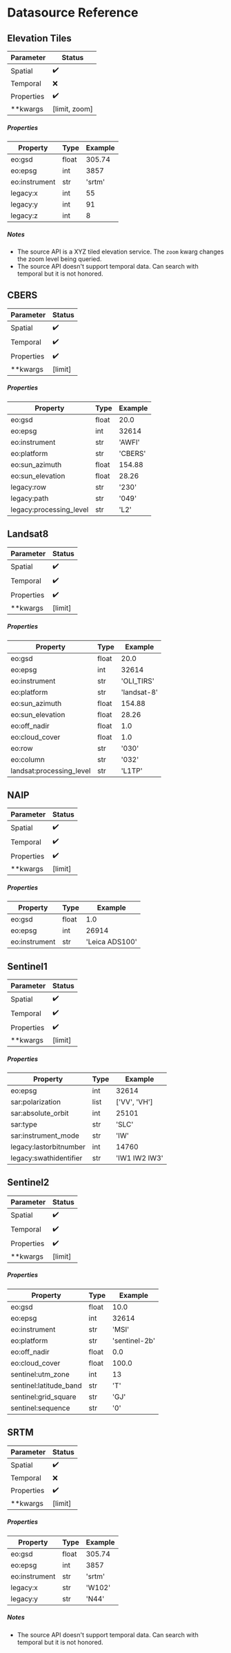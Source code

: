 # Datasource Reference

## Elevation Tiles

| Parameter | Status |
| ----------| ------ |
| Spatial | :heavy_check_mark: |
| Temporal | :x: |
| Properties | :heavy_check_mark: |
| **kwargs | [limit, zoom] |

##### Properties
| Property | Type | Example |
|--------------------------|-------|-------------|
| eo:gsd | float | 305.74 |
| eo:epsg | int | 3857 |
| eo:instrument | str | 'srtm' |
| legacy:x| int | 55 |
| legacy:y | int | 91 |
| legacy:z | int | 8 |

##### Notes
- The source API is a XYZ tiled elevation service.  The `zoom` kwarg changes the zoom level being queried.
- The source API doesn't support temporal data.  Can search with temporal but it is not honored.

## CBERS

| Parameter | Status |
| ----------| ------ |
| Spatial | :heavy_check_mark: |
| Temporal | :heavy_check_mark: |
| Properties | :heavy_check_mark: |
| **kwargs | [limit] |

##### Properties
| Property | Type | Example |
|--------------------------|-------|-------------|
| eo:gsd | float | 20.0 |
| eo:epsg | int | 32614 |
| eo:instrument | str | 'AWFI' |
| eo:platform | str | 'CBERS' |
| eo:sun_azimuth | float | 154.88 |
| eo:sun_elevation | float | 28.26 |
| legacy:row | str | '230' |
| legacy:path | str | '049' |
| legacy:processing_level | str | 'L2' |


## Landsat8

| Parameter | Status |
| ----------| ------ |
| Spatial | :heavy_check_mark: |
| Temporal | :heavy_check_mark: |
| Properties | :heavy_check_mark: |
| **kwargs | [limit] |

##### Properties
| Property | Type | Example |
|--------------------------|-------|-------------|
| eo:gsd | float | 20.0 |
| eo:epsg | int | 32614 |
| eo:instrument | str | 'OLI_TIRS' |
| eo:platform | str | 'landsat-8' |
| eo:sun_azimuth | float | 154.88 |
| eo:sun_elevation | float | 28.26 |
| eo:off_nadir | float | 1.0 |
| eo:cloud_cover | float | 1.0 |
| eo:row | str | '030' |
| eo:column | str | '032' |
| landsat:processing_level | str | 'L1TP' |

## NAIP

| Parameter | Status |
| ----------| ------ |
| Spatial | :heavy_check_mark: |
| Temporal | :heavy_check_mark: |
| Properties | :heavy_check_mark: |
| **kwargs | [limit] |

##### Properties
| Property | Type | Example |
|--------------------------|-------|-------------|
| eo:gsd | float | 1.0 |
| eo:epsg | int | 26914 |
| eo:instrument | str | 'Leica ADS100' |

## Sentinel1

| Parameter | Status |
| ----------| ------ |
| Spatial | :heavy_check_mark: |
| Temporal | :heavy_check_mark: |
| Properties | :heavy_check_mark: |
| **kwargs | [limit] |

##### Properties
| Property | Type | Example |
|--------------------------|-------|-------------|
| eo:epsg | int | 32614 |
| sar:polarization | list | ['VV', 'VH'] |
| sar:absolute_orbit | int | 25101 |
| sar:type | str | 'SLC' |
| sar:instrument_mode | str | 'IW' |
| legacy:lastorbitnumber | int | 14760 |
| legacy:swathidentifier | str | 'IW1 IW2 IW3' |

## Sentinel2

| Parameter | Status |
| ----------| ------ |
| Spatial | :heavy_check_mark: |
| Temporal | :heavy_check_mark: |
| Properties | :heavy_check_mark: |
| **kwargs | [limit] |

##### Properties
| Property | Type | Example |
|--------------------------|-------|-------------|
| eo:gsd | float | 10.0 |
| eo:epsg | int | 32614 |
| eo:instrument | str | 'MSI' |
| eo:platform | str | 'sentinel-2b' |
| eo:off_nadir | float | 0.0 |
| eo:cloud_cover | float | 100.0 |
| sentinel:utm_zone | int | 13 |
| sentinel:latitude_band | str | 'T' |
| sentinel:grid_square | str | 'GJ' |
| sentinel:sequence | str | '0' |

## SRTM

| Parameter | Status |
| ----------| ------ |
| Spatial | :heavy_check_mark: |
| Temporal | :x: |
| Properties | :heavy_check_mark: |
| **kwargs | [limit] |

##### Properties
| Property | Type | Example |
|--------------------------|-------|-------------|
| eo:gsd | float | 305.74 |
| eo:epsg | int | 3857 |
| eo:instrument | str | 'srtm' |
| legacy:x | str | 'W102' |
| legacy:y | str | 'N44' |

##### Notes
- The source API doesn't support temporal data.  Can search with temporal but it is not honored.

